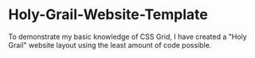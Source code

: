# Holy-Grail-Website-Template

To demonstrate my basic knowledge of CSS Grid, I have created a "Holy Grail" website layout using the least amount of code possible.
